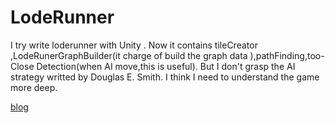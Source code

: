 # LodeRunner

I try write loderunner with Unity . 
Now it contains tileCreator ,LodeRunerGraphBuilder(it charge of build the graph data ),pathFinding,too-Close Detection(when AI move,this is useful).
But I don't grasp the AI strategy writted by Douglas E. Smith. I think I need to understand the game more deep.

[blog](https://gpnnotes.blogspot.com/2015/12/unity-2d-path-finding-in-unity.html)
